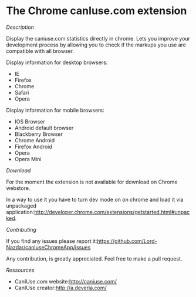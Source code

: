 The Chrome canIuse.com extension
================

*Description*

Display the caniuse.com statistics directly in chrome.
Lets you improve your development process by allowing you to check if the markups you use are compatible with all browser.

Display information for desktop browsers:
 * IE
 * Firefox
 * Chrome
 * Safari
 * Opera

Display information for mobile browsers:
 * IOS Browser
 * Android default browser
 * Blackberry Browser
 * Chrome Android
 * Firefox Android
 * Opera
 * Opera Mini

*Download*

For the moment the extension is not available for download on Chrome webstore.

In a way to use it you have to turn dev mode on on chrome and load it via unpackaged application:http://developer.chrome.com/extensions/getstarted.html#unpacked.

*Contributing*

If you find any issues please report it:https://github.com/Lord-Nazdar/canIuseChromeApp/issues

Any contribution, is greatly appreciated. Feel free to make a pull request.

*Ressources*

* CanIUse.com website:http://caniuse.com/
* CanIUse creator:http://a.deveria.com/
